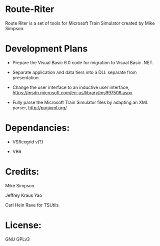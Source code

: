 # Route-Riter
 Route Riter is a set of tools for Microsoft Train Simulator created by Mike Simpson.

# Development Plans
- Prepare the Visual Basic 6.0 code for migration to Visual Basic .NET.

- Separate application and data tiers into a DLL separate from presentation.

- Change the user interface to an inductive user interface, https://msdn.microsoft.com/en-us/library/ms997506.aspx

- Fully parse the Microsoft Train Simulator files by adapting an XML parser, http://pugixml.org/

# Dependancies:
- VSflexgrid v(?)

- VB6

# Credits:
Mike Simpson

Jeffrey Kraus Yao

Carl Hein Rave for TSUtils

# License:

GNU GPLv3
